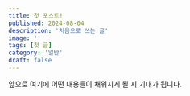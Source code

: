 ```yaml
---
title: 첫 포스트!
published: 2024-08-04
description: '처음으로 쓰는 글'
image: ''
tags: [첫 글]
category: '일반'
draft: false 
---
```

앞으로 여기에 어떤 내용들이 채워지게 될 지 기대가 됩니다.